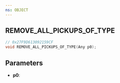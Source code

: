 ```yaml
---
ns: OBJECT
---
```

## REMOVE_ALL_PICKUPS_OF_TYPE

```c
// 0x27F9D613092159CF
void REMOVE_ALL_PICKUPS_OF_TYPE(Any p0);
```

## Parameters
* **p0**:
